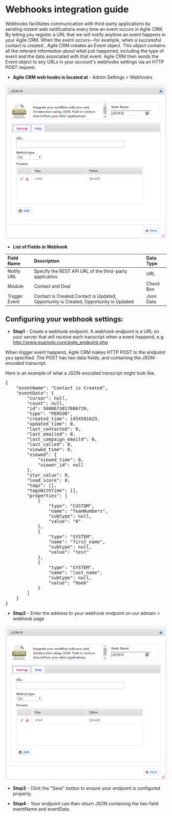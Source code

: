 Webhooks integration guide
===================================

Webhooks facilitates communication with third-party applications by sending instant web notifications every time an event occurs in Agile CRM. By letting you register a URL that we will notify anytime an event happens in your Agile CRM. When the event occurs—for example, when a successful contact is created , Agile CRM creates an Event object. This object contains all the relevant information about what just happened, including the type of event and the data associated with that event. Agile CRM then sends the Event object to any URLs in your account's webhooks settings via an HTTP POST request. 

 - **Agile CRM web hooks is located at** - Admin Settings > Webhooks
 
![alt text](https://raw.githubusercontent.com/agilecrm/agile-crm-json-io-node/master/Screenshots/jsonio_dialog.png "JSONIO node")

 - **List of Fields in Webhook** 
 
|Field Name|Description|Data Type|
|:-----|:------|:--------------|
|Notify URL|Specify the REST API URL of the third-party application.|URL|
|Module|Contact and Deal|Check Box|
|Trigger Event|Contact is Created,Contact is Updated, Opportunity is Created, Opportunity is Updated|Json Data|


Configuring your webhook settings:
--------

- **Step1** -  Create a webhook endpoint. A webhook endpoint is a URL on your server that will receive each transcript when a event happend, e.g. http://www.example.com/agile_endpoint.php

When trigger event happend, Agile CRM makes HTTP POST to the endpoint you specified. The POST has two data fields, and containing the JSON-encoded transcript.

Here is an example of what a JSON-encoded transcript might look like.

<pre>
{
    "eventName": "Contact is Created",
    "eventData": {
        "cursor": null,
        "count": null,
        "id": 5680673817886720,
        "type": "PERSON",
        "created_time": 1454581629,
        "updated_time": 0,
        "last_contacted": 0,
        "last_emailed": 0,
        "last_campaign_emaild": 0,
        "last_called": 0,
        "viewed_time": 0,
        "viewed": {
            "viewed_time": 0,
            "viewer_id": null
        },
        "star_value": 0,
        "lead_score": 0,
        "tags": [],
        "tagsWithTime": [],
        "properties": [
            {
                "type": "CUSTOM",
                "name": "TeamNumbers",
                "subtype": null,
                "value": "0"
            },
            {
                "type": "SYSTEM",
                "name": "first_name",
                "subtype": null,
                "value": "test"
            },
            {
                "type": "SYSTEM",
                "name": "last_name",
                "subtype": null,
                "value": "hook"
            }
        ]
    }
}
</pre>

- **Step2** -  Enter the address to your webhook endpoint on our admain > webhook page

![alt text](https://raw.githubusercontent.com/agilecrm/agile-crm-json-io-node/master/Screenshots/jsonio_dialog.png "JSONIO node")

- **Step3** -  Click the "Save" button to ensure your endpoint is configured properly.

- **Step4** -  Your endpoint can then return JSON containing the two field eventName and eventData. 
